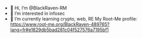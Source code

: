 - 👋 Hi, I’m @BlackRaven-RM
- 👀 I’m interested in infosec
- 🌱 I’m currently learning crypto, web, RE
My Root-Me profile: https://www.root-me.org/BlackRaven-489765?lang=fr#e1829db5bad281c04f527576a7195bf1

